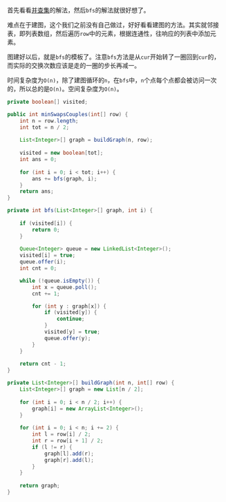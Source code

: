 首先看看[并查集](https://github.com/HUST-WZY/AlgsWithRiceWine/blob/main/UnionFind/765.%20%E6%83%85%E4%BE%A3%E7%89%B5%E6%89%8B.md)的解法，然后`bfs`的解法就很好想了。

难点在于建图，这个我们之前没有自己做过，好好看看建图的方法。其实就邻接表，即列表数组，然后遍历`row`中的元素，根据连通性，往响应的列表中添加元素。

图建好以后，就是`bfs`的模板了。注意`bfs`方法是从`cur`开始转了一圈回到`cur`的，而实际的交换次数应该是走的一圈的步长再减一。

时间复杂度为`O(n)`，除了建图循环的`n`，在`bfs`中，`n`个点每个点都会被访问一次的，所以总的是`O(n)`。空间复杂度为`O(n)`。

```java
private boolean[] visited;

public int minSwapsCouples(int[] row) {
    int n = row.length;
    int tot = n / 2;
    
    List<Integer>[] graph = buildGraph(n, row);
    
    visited = new boolean[tot];
    int ans = 0;
    
    for (int i = 0; i < tot; i++) {
        ans += bfs(graph, i);
    }
    return ans;
}

private int bfs(List<Integer>[] graph, int i) {
    
    if (visited[i]) {
        return 0;
    }
    
    Queue<Integer> queue = new LinkedList<Integer>();
    visited[i] = true;
    queue.offer(i);
    int cnt = 0;

    while (!queue.isEmpty()) {
        int x = queue.poll();
        cnt += 1;

        for (int y : graph[x]) {
            if (visited[y]) {
                continue;
            }
            visited[y] = true;
            queue.offer(y);
        }
    }
    
    return cnt - 1;
}

private List<Integer>[] buildGraph(int n, int[] row) {
    List<Integer>[] graph = new List[n / 2];
    
    for (int i = 0; i < n / 2; i++) {
        graph[i] = new ArrayList<Integer>();
    }
    
    for (int i = 0; i < n; i += 2) {
        int l = row[i] / 2;
        int r = row[i + 1] / 2;
        if (l != r) {
            graph[l].add(r);
            graph[r].add(l);
        }
    }
    
    return graph;
}
```

